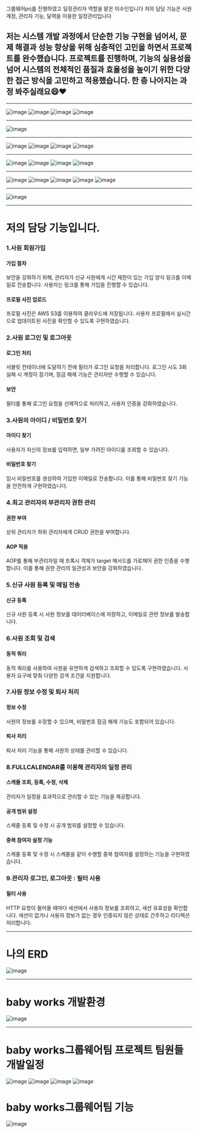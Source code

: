 그룹웨어prj를 진행하였고 일정관리자 역할을 맡은 이수인입니다
저의 담당 기능은 사원 계정, 관리자 기능, 달력을 이용한 일정관리입니다 

## 저는 시스템 개발 과정에서 단순한 기능 구현을 넘어서, 문제 해결과 성능 향상을 위해 심층적인 고민을 하면서 프로젝트를 완수했습니다. 프로젝트를 진행하며, 기능의 실용성을 넘어 시스템의 전체적인 품질과 효율성을 높이기 위한 다양한 접근 방식을 고민하고 적용했습니다. 한 층 나아지는 과정 봐주실래요😄❤
* * ** * ** * ** * ** * ** * ** * ** * ** * ** * ** * ** * ** * ** * ** * ** * ** * ** * ** * *  
![image](https://github.com/user-attachments/assets/8b89793f-75d2-49b0-8f83-3d883913fdff)
![image](https://github.com/user-attachments/assets/d5dbc596-e15d-46ff-a726-dba0473be27a)
![image](https://github.com/user-attachments/assets/67c331fa-e654-4827-813c-c4c875a2b138)
![image](https://github.com/user-attachments/assets/9772aeb0-e225-4b5c-8e10-096e47b7946b)
* * ** * ** * ** * ** * ** * ** * ** * ** * ** * ** * ** * ** * ** * ** * ** * ** * ** * ** * *  
![image](https://github.com/user-attachments/assets/112dc0d0-1d1f-4443-a39d-a4370d006651)
* * ** * ** * ** * ** * ** * ** * ** * ** * ** * ** * ** * ** * ** * ** * ** * ** * ** * ** * *  
![image](https://github.com/user-attachments/assets/668f62e8-f3fa-4e41-a7a7-ba53cbd5f6c8)
![image](https://github.com/user-attachments/assets/df73ede1-7527-4085-a14e-ad86b61cc0de)
![image](https://github.com/user-attachments/assets/b1d9d580-d3a7-47bd-97c9-017f90e2d157)
![image](https://github.com/user-attachments/assets/2bffb1c4-d323-4737-ae08-c12284891e87)
* * ** * ** * ** * ** * ** * ** * ** * ** * ** * ** * ** * ** * ** * ** * ** * ** * ** * ** * *  
![image](https://github.com/user-attachments/assets/733e498e-04ce-40bc-95b8-ae99f63276d3)
![image](https://github.com/user-attachments/assets/a79e56aa-8284-461e-9186-65e8131823c9)
![image](https://github.com/user-attachments/assets/4c973d8a-96c9-4eea-b240-523f1173a844)
![image](https://github.com/user-attachments/assets/7102bdf4-bc28-4b75-9bfa-deff980aebc7)
* * ** * ** * ** * ** * ** * ** * ** * ** * ** * ** * ** * ** * ** * ** * ** * ** * ** * ** * *  
![image](https://github.com/user-attachments/assets/3fd93efc-d9bd-43c3-a437-79f42efbe26d)
![image](https://github.com/user-attachments/assets/eff990ca-11f4-4fc9-90c8-a89b8171734e)
![image](https://github.com/user-attachments/assets/006f1c02-d7e6-40a2-88c9-12a4df01a54f)
![image](https://github.com/user-attachments/assets/24f5c597-813f-412f-b840-4b008d5d8081)
![image](https://github.com/user-attachments/assets/6aca743f-969c-4ebf-9b43-d91d6eb9dfb4)


* * ** * ** * ** * ** * ** * ** * ** * ** * ** * ** * ** * ** * ** * ** * ** * ** * ** * ** * *  
![image](https://github.com/user-attachments/assets/5395c512-3526-47a6-86a8-fc2b61cc00ff)

* * ** * ** * ** * ** * ** * ** * ** * ** * ** * ** * ** * ** * ** * ** * ** * ** * ** * ** * *  
저의 담당 기능입니다.
======================
### 1.사원 회원가입 
#### 가입 절차
보안을 강화하기 위해, 관리자가 신규 사원에게 시간 제한이 있는 가입 양식 링크를 이메일로 전송합니다. 사용자는 링크를 통해 가입을 진행할 수 있습니다.
#### 프로필 사진 업로드
프로필 사진은 AWS S3를 이용하여 클라우드에 저장됩니다. 사용자 프로필에서 실시간으로 업데이트된 사진을 확인할 수 있도록 구현하였습니다.
### 2.사원 로그인 및 로그아웃 
#### 로그인 처리
서블릿 컨테이너에 도달하기 전에 필터가 로그인 요청을 처리합니다. 로그인 시도 3회 실패 시 계정이 잠기며, 잠금 해제 기능은 관리자만 수행할 수 있습니다.
#### 보안
필터를 통해 로그인 요청을 선제적으로 처리하고, 사용자 인증을 강화하였습니다.
### 3.사원의 아이디 / 비밀번호 찾기 
#### 아이디 찾기
사용자가 자신의 정보를 입력하면, 일부 가려진 아이디를 조회할 수 있습니다.
#### 비밀번호 찾기
임시 비밀번호를 생성하여 가입한 이메일로 전송합니다. 이를 통해 비밀번호 찾기 기능을 안전하게 구현하였습니다.
### 4.최고 관리자의 부관리자 권한 관리
#### 권한 부여
상위 관리자가 하위 관리자에게 CRUD 권한을 부여합니다.
#### AOP 적용
AOP를 통해 부관리자일 때 프록시 객체가 target 메서드를 가로채어 권한 인증을 수행합니다. 이를 통해 권한 관리의 일관성과 보안을 강화하였습니다. 
### 5.신규 사원 등록 및 메일 전송
#### 신규 등록
신규 사원 등록 시 사원 정보를 데이터베이스에 저장하고, 이메일로 관련 정보를 발송합니다.
### 6.사원 조회 및 검색
#### 동적 쿼리
동적 쿼리를 사용하여 사원을 유연하게 검색하고 조회할 수 있도록 구현하였습니다. 사용자 요구에 맞춰 다양한 검색 조건을 지원합니다.
### 7.사원 정보 수정 및 퇴사 처리
#### 정보 수정
사원의 정보를 수정할 수 있으며, 비밀번호 잠금 해제 기능도 포함되어 있습니다.
#### 퇴사 처리
퇴사 처리 기능을 통해 사원의 상태를 관리할 수 있습니다.
### 8.FULLCALENDAR를 이용해 관리자의 일정 관리
#### 스케줄 조회, 등록, 수정, 삭제
관리자가 일정을 효과적으로 관리할 수 있는 기능을 제공합니다.
#### 공개 범위 설정
스케줄 등록 및 수정 시 공개 범위를 설정할 수 있습니다.
#### 중복 참여자 설정 기능
스케줄 등록 및 수정 시 스케줄을 같이 수행할 중복 참여자를 설정하는 기능을 구현하였습니다.
### 9.관리자 로그인, 로그아웃 : 필터 사용
#### 필터 사용
HTTP 요청이 들어올 때마다 세션에서 사용자 정보를 조회하고, 세션 유효성을 확인합니다. 세션이 없거나 사용자 정보가 없는 경우 인증되지 않은 상태로 간주하고 리디렉션 처리합니다.
   
* * ** * ** * ** * ** * ** * ** * ** * ** * ** * ** * ** * ** * ** * ** * ** * ** * ** * ** * *  
 나의 ERD
====================
![image](https://github.com/user-attachments/assets/5654f660-ddbb-4510-a6af-779743157f0f)

* * ** * ** * ** * ** * ** * ** * ** * ** * ** * ** * ** * ** * ** * ** * ** * ** * ** * ** * *
         
 baby works 개발환경
====================
![image](https://github.com/user-attachments/assets/c7527abd-6731-466c-a969-152b55a1cbb1)

* * ** * ** * ** * ** * ** * ** * ** * ** * ** * ** * ** * ** * ** * ** * ** * ** * ** * ** * *


 baby works그룹웨어팀 프로젝트 팀원들 개발일정
=============================================
![image](https://github.com/user-attachments/assets/3e0677d3-97b6-4147-a1b9-8a75f1c270a0)
![image](https://github.com/user-attachments/assets/e56055c2-21bd-416f-8c75-6d7e2a595130)
![image](https://github.com/user-attachments/assets/1692049f-09f1-4be6-874d-a18ba4622399)
![image](https://github.com/user-attachments/assets/70a6afc9-0f99-4655-aa1c-5dd9378a474f)



 baby works그룹웨어팀 기능
=======================================
![image](https://github.com/user-attachments/assets/2c728d24-1861-43c4-b5f3-55612522a8c4)
